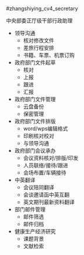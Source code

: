 #zhangshiying_cv4_secretary

中央部委正厅级干部行政助理
- 领导沟通
  + 核对修改文件
  + 差旅行程安排
  + 书籍、车票、机票订购
- 政府部门文件起草
  + 核对
  + 上报
  + 跟进
  + 汇报
- 政府部门文件管理
  + 云盘备份
  + 保密管理
- 政府部门文件排版
  + word/wps编辑格式
  + 印刷核对校对
  + 与领导沟通
- 政府部门会议承办
  + 会议资料核对/排版/印发
  + 人员联络/接待/跟进
  + 会场布置/车辆接待
- 中英翻译
  + 会议陪同翻译
  + 会谈邀请函中英互翻
  + 英文期刊最新资料翻译
- 部门邮件管理
  + 邮件筛选
  + 邮件归档
- 健康生产经济研究
  + 课题背景
  + 文献检索